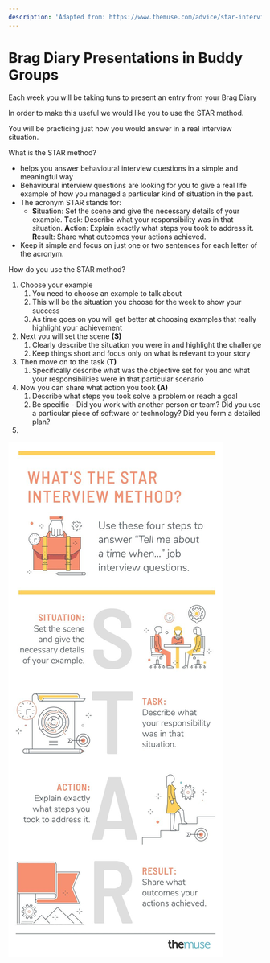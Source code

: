 ```yaml
---
description: 'Adapted from: https://www.themuse.com/advice/star-interview-method'
---
```


# Brag Diary Presentations in Buddy Groups

Each week you will be taking tuns to present an entry from your Brag Diary

In order to make this useful we would like you to use the STAR method. 

You will be practicing just how you would answer in a real interview situation.

What is the STAR method? 

* helps you answer behavioural interview questions in a simple and meaningful way
* Behavioural interview questions are looking for you to give a real life example of how you managed a particular kind of situation in the past. 
* The acronym STAR stands for:
  * **S**ituation: Set the scene and give the necessary details of your example. **T**ask: Describe what your responsibility was in that situation. **A**ction: Explain exactly what steps you took to address it. **R**esult: Share what outcomes your actions achieved.
* Keep it simple and focus on just one or two sentences for each letter of the acronym.

How do you use the STAR method? 

1. Choose your example
   1. You need to choose an example to talk about
   2. This will be the situation you choose for the week to show your success 
   3. As time goes on you will get better at choosing examples that really highlight your achievement
2. Next you will set the scene **\(S\)**
   1. Clearly describe the situation you were in and highlight the challenge 
   2. Keep things short and focus only on what is relevant to your story
3. Then move on to the task **\(T\)**
   1. Specifically describe what was the objective set for you and what your responsibilities were in that particular scenario
4. Now you can share what action you took **\(A\)**
   1. Describe what steps you took solve a problem or reach a goal
   2. Be specific - Did you work with another person or team? Did you use a particular piece of software or technology? Did you form a detailed plan?
5. 
![](../../../.gitbook/assets/image.jpg) 

